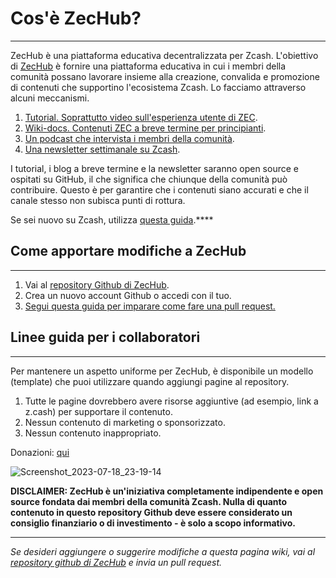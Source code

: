 # Cos'è ZecHub?
---

ZecHub è una piattaforma educativa decentralizzata per Zcash. L'obiettivo di [ZecHub](http://zechub.xyz) è fornire una piattaforma educativa in cui i membri della comunità possano lavorare insieme alla creazione, convalida e promozione di contenuti che supportino l'ecosistema Zcash. Lo facciamo attraverso alcuni meccanismi.

1. [Tutorial. Soprattutto video sull'esperienza utente di ZEC](https://www.youtube.com/channel/UC3-KM00kjCUheRzO5cq3PAA).
2. [Wiki-docs. Contenuti ZEC a breve termine per principianti](https://wiki.zechub.xyz/).
3. [Un podcast che intervista i membri della comunità](https://www.youtube.com/playlist?list=PL9eB_cR4oMej3vs1wMwhQL_Vz8WZBftF0).
4. [Una newsletter settimanale su Zcash](https://zechub.substack.com/).

I tutorial, i blog a breve termine e la newsletter saranno open source e ospitati su GitHub, il che significa che chiunque della comunità può contribuire. Questo è per garantire che i contenuti siano accurati e che il canale stesso non subisca punti di rottura.

Se sei nuovo su Zcash, utilizza [questa guida](https://www.notion.so/Zcash-New-User-Guide-78c340cd6b18485f945e2bce4b6a8748).****

## Come apportare modifiche a ZecHub

---

1. Vai al [repository Github di ZecHub](https://github.com/ZecHub/zechub).
2. Crea un nuovo account Github o accedi con il tuo.
3. [Segui questa guida per imparare come fare una pull request.](https://www.youtube.com/watch?v=YTbRzhQju4c&t=1s)

## Linee guida per i collaboratori

---

Per mantenere un aspetto uniforme per ZecHub, è disponibile un modello (template) che puoi utilizzare quando aggiungi pagine al repository.

1. Tutte le pagine dovrebbero avere risorse aggiuntive (ad esempio, link a z.cash) per supportare il contenuto.
2. Nessun contenuto di marketing o sponsorizzato.
3. Nessun contenuto inappropriato.

Donazioni: [qui](https://zcashblockexplorer.com/ua/u17sawf3pdh7z6tsy83vhjd2z7sztpy9y87wyyqz4vqshn3yhch28q3ud3lr0etadl3flz4c9zdrtn9lwlf23vzmjnll97efxzg9h0rjzn9qvhvqr8p3394ysnfhg560xxxc66yxzh8r548myxn3l2qrc9pfrt8nrzhxvlpuuykv7czjsm)

![Screenshot_2023-07-18_23-19-14](https://github.com/ZecHub/zechub/assets/81990132/90c7879b-2b19-4fb3-a730-64066d266a86)

**DISCLAIMER: ZecHub è un'iniziativa completamente indipendente e open source fondata dai membri della comunità Zcash. Nulla di quanto contenuto in questo repository Github deve essere considerato un consiglio finanziario o di investimento - è solo a scopo informativo.**

---

*Se desideri aggiungere o suggerire modifiche a questa pagina wiki, vai al [repository github di ZecHub](https://github.com/ZecHub/zechub) e invia un pull request.*